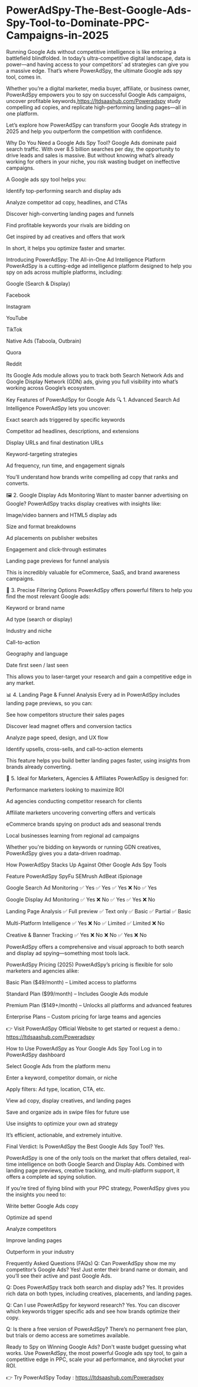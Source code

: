 # PowerAdSpy-The-Best-Google-Ads-Spy-Tool-to-Dominate-PPC-Campaigns-in-2025


Running Google Ads without competitive intelligence is like entering a battlefield blindfolded. In today’s ultra-competitive digital landscape, data is power—and having access to your competitors' ad strategies can give you a massive edge. That’s where PowerAdSpy, the ultimate Google ads spy tool, comes in.

Whether you’re a digital marketer, media buyer, affiliate, or business owner, PowerAdSpy empowers you to spy on successful Google Ads campaigns, uncover profitable keywords,https://ltdsaashub.com/Poweradspy
study compelling ad copies, and replicate high-performing landing pages—all in one platform.

Let’s explore how PowerAdSpy can transform your Google Ads strategy in 2025 and help you outperform the competition with confidence.

Why Do You Need a Google Ads Spy Tool?
Google Ads dominate paid search traffic. With over 8.5 billion searches per day, the opportunity to drive leads and sales is massive. But without knowing what’s already working for others in your niche, you risk wasting budget on ineffective campaigns.

A Google ads spy tool helps you:

Identify top-performing search and display ads

Analyze competitor ad copy, headlines, and CTAs

Discover high-converting landing pages and funnels

Find profitable keywords your rivals are bidding on

Get inspired by ad creatives and offers that work

In short, it helps you optimize faster and smarter.

Introducing PowerAdSpy: The All-in-One Ad Intelligence Platform
PowerAdSpy is a cutting-edge ad intelligence platform designed to help you spy on ads across multiple platforms, including:

Google (Search & Display)

Facebook

Instagram

YouTube

TikTok

Native Ads (Taboola, Outbrain)

Quora

Reddit

Its Google Ads module allows you to track both Search Network Ads and Google Display Network (GDN) ads, giving you full visibility into what’s working across Google’s ecosystem.

Key Features of PowerAdSpy for Google Ads
🔍 1. Advanced Search Ad Intelligence
PowerAdSpy lets you uncover:

Exact search ads triggered by specific keywords

Competitor ad headlines, descriptions, and extensions

Display URLs and final destination URLs

Keyword-targeting strategies

Ad frequency, run time, and engagement signals

You’ll understand how brands write compelling ad copy that ranks and converts.

🖼️ 2. Google Display Ads Monitoring
Want to master banner advertising on Google? PowerAdSpy tracks display creatives with insights like:

Image/video banners and HTML5 display ads

Size and format breakdowns

Ad placements on publisher websites

Engagement and click-through estimates

Landing page previews for funnel analysis

This is incredibly valuable for eCommerce, SaaS, and brand awareness campaigns.

🎯 3. Precise Filtering Options
PowerAdSpy offers powerful filters to help you find the most relevant Google ads:

Keyword or brand name

Ad type (search or display)

Industry and niche

Call-to-action

Geography and language

Date first seen / last seen

This allows you to laser-target your research and gain a competitive edge in any market.

📊 4. Landing Page & Funnel Analysis
Every ad in PowerAdSpy includes landing page previews, so you can:

See how competitors structure their sales pages

Discover lead magnet offers and conversion tactics

Analyze page speed, design, and UX flow

Identify upsells, cross-sells, and call-to-action elements

This feature helps you build better landing pages faster, using insights from brands already converting.

💼 5. Ideal for Marketers, Agencies & Affiliates
PowerAdSpy is designed for:

Performance marketers looking to maximize ROI

Ad agencies conducting competitor research for clients

Affiliate marketers uncovering converting offers and verticals

eCommerce brands spying on product ads and seasonal trends

Local businesses learning from regional ad campaigns

Whether you're bidding on keywords or running GDN creatives, PowerAdSpy gives you a data-driven roadmap.

How PowerAdSpy Stacks Up Against Other Google Ads Spy Tools

Feature	PowerAdSpy	SpyFu	SEMrush	AdBeat	iSpionage

Google Search Ad Monitoring	✅ Yes	✅ Yes	✅ Yes	❌ No	✅ Yes

Google Display Ad Monitoring	✅ Yes	❌ No	✅ Yes	✅ Yes	❌ No

Landing Page Analysis	✅ Full preview	✅ Text only	✅ Basic	✅ Partial	✅ Basic

Multi-Platform Intelligence	✅ Yes	❌ No	✅ Limited	✅ Limited	❌ No

Creative & Banner Tracking	✅ Yes	❌ No	❌ No	✅ Yes	❌ No

PowerAdSpy offers a comprehensive and visual approach to both search and display ad spying—something most tools lack.

PowerAdSpy Pricing (2025)
PowerAdSpy’s pricing is flexible for solo marketers and agencies alike:

Basic Plan ($49/month) – Limited access to platforms

Standard Plan ($99/month) – Includes Google Ads module

Premium Plan ($149+/month) – Unlocks all platforms and advanced features

Enterprise Plans – Custom pricing for large teams and agencies

👉 Visit PowerAdSpy Official Website to get started or request a demo.: https://ltdsaashub.com/Poweradspy

How to Use PowerAdSpy as Your Google Ads Spy Tool
Log in to PowerAdSpy dashboard

Select Google Ads from the platform menu

Enter a keyword, competitor domain, or niche

Apply filters: Ad type, location, CTA, etc.

View ad copy, display creatives, and landing pages

Save and organize ads in swipe files for future use

Use insights to optimize your own ad strategy

It’s efficient, actionable, and extremely intuitive.

Final Verdict: Is PowerAdSpy the Best Google Ads Spy Tool?
Yes.

PowerAdSpy is one of the only tools on the market that offers detailed, real-time intelligence on both Google Search and Display Ads. Combined with landing page previews, creative tracking, and multi-platform support, it offers a complete ad spying solution.

If you’re tired of flying blind with your PPC strategy, PowerAdSpy gives you the insights you need to:

Write better Google Ads copy

Optimize ad spend

Analyze competitors

Improve landing pages

Outperform in your industry

Frequently Asked Questions (FAQs)
Q: Can PowerAdSpy show me my competitor’s Google Ads?
Yes! Just enter their brand name or domain, and you’ll see their active and past Google Ads.

Q: Does PowerAdSpy track both search and display ads?
Yes. It provides rich data on both types, including creatives, placements, and landing pages.

Q: Can I use PowerAdSpy for keyword research?
Yes. You can discover which keywords trigger specific ads and see how brands optimize their copy.

Q: Is there a free version of PowerAdSpy?
There’s no permanent free plan, but trials or demo access are sometimes available.

Ready to Spy on Winning Google Ads?
Don't waste budget guessing what works. Use PowerAdSpy, the most powerful Google ads spy tool, to gain a competitive edge in PPC, scale your ad performance, and skyrocket your ROI.

👉 Try PowerAdSpy Today : https://ltdsaashub.com/Poweradspy

